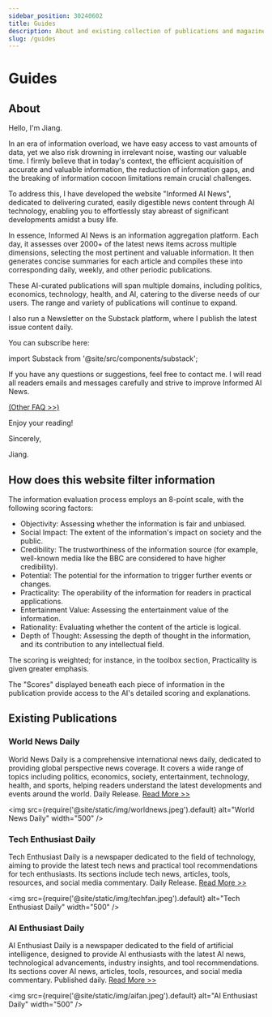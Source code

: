 ```yaml
---
sidebar_position: 30240602
title: Guides
description: About and existing collection of publications and magazines
slug: /guides
---
```

# Guides

## About

Hello, I'm Jiang.

In an era of information overload, we have easy access to vast amounts of data, yet we also risk drowning in irrelevant noise, wasting our valuable time. I firmly believe that in today's context, the efficient acquisition of accurate and valuable information, the reduction of information gaps, and the breaking of information cocoon limitations remain crucial challenges.

To address this, I have developed the website "Informed AI News", dedicated to delivering curated, easily digestible news content through AI technology, enabling you to effortlessly stay abreast of significant developments amidst a busy life.

In essence, Informed AI News is an information aggregation platform. Each day, it assesses over 2000+ of the latest news items across multiple dimensions, selecting the most pertinent and valuable information. It then generates concise summaries for each article and compiles these into corresponding daily, weekly, and other periodic publications.

These AI-curated publications will span multiple domains, including politics, economics, technology, health, and AI, catering to the diverse needs of our users. The range and variety of publications will continue to expand.

I also run a Newsletter on the Substack platform, where I publish the latest issue content daily. 

You can subscribe here:

import Substack from '@site/src/components/substack';

<Substack />

If you have any questions or suggestions, feel free to contact me. I will read all readers emails and messages carefully and strive to improve Informed AI News.

[(Other FAQ >>)](/#faq)

Enjoy your reading!

Sincerely,

Jiang.

## How does this website filter information

The information evaluation process employs an 8-point scale, with the following scoring factors:

- Objectivity: Assessing whether the information is fair and unbiased.
- Social Impact: The extent of the information's impact on society and the public.
- Credibility: The trustworthiness of the information source (for example, well-known media like the BBC are considered to have higher credibility).
- Potential: The potential for the information to trigger further events or changes.
- Practicality: The operability of the information for readers in practical applications.
- Entertainment Value: Assessing the entertainment value of the information.
- Rationality: Evaluating whether the content of the article is logical.
- Depth of Thought: Assessing the depth of thought in the information, and its contribution to any intellectual field.

The scoring is weighted; for instance, in the toolbox section, Practicality is given greater emphasis. 

The "Scores" displayed beneath each piece of information in the publication provide access to the AI's detailed scoring and explanations.

## Existing Publications

### World News Daily

World News Daily is a comprehensive international news daily, dedicated to providing global perspective news coverage. It covers a wide range of topics including politics, economics, society, entertainment, technology, health, and sports, helping readers understand the latest developments and events around the world. Daily Release.
[Read More >>](/docs/world-news-daily)

<img
src={require('@site/static/img/worldnews.jpeg').default}
alt="World News Daily"
width="500"
/>

### Tech Enthusiast Daily

Tech Enthusiast Daily is a newspaper dedicated to the field of technology, aiming to provide the latest tech news and practical tool recommendations for tech enthusiasts. Its sections include tech news, articles, tools, resources, and social media commentary. Daily Release.
[Read More >>](/docs/tech-enthusiast-daily)

<img
src={require('@site/static/img/techfan.jpeg').default}
alt="Tech Enthusiast Daily"
width="500"
/>

### AI Enthusiast Daily

AI Enthusiast Daily is a newspaper dedicated to the field of artificial intelligence, designed to provide AI enthusiasts with the latest AI news, technological advancements, industry insights, and tool recommendations. Its sections cover AI news, articles, tools, resources, and social media commentary. Published daily.
[Read More >>](/docs/ai-enthusiast-daily)

<img
src={require('@site/static/img/aifan.jpeg').default}
alt="AI Enthusiast Daily"
width="500"
/>
